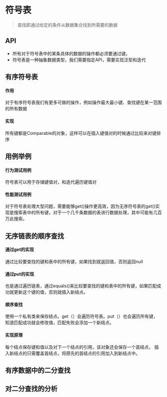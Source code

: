 # 符号表

> 查找即通过给定的条件从数据集合找到所需要的数据

## API

- 所有对于符号表中的某条具体的数据的操作都必须要通过键。
- 符号表是一种抽象数据类型，我们需要指定API，需要实现泛型和迭代

## 有序符号表

#### 作用

对于有序符号表我们有更多可做的操作，例如操作最大最小键、查找键在某一范围的所有数据

#### 实现

所有键都是Comparable的对象，这样可以在插入键值对的时候通过比较来对键排序

## 用例举例

#### 行为测试用例

符号表可以用于存储键值对，和迭代遍历键值对

#### 性能测试用例

对于符号表处理大型问题，需要能够get()操作更高效，因为无序符号表的get()实现是搜索表中的所有键，对于一个几千条数据的表进行数据处理，其中可能有几百万此搜索。

## 无序链表的顺序查找

#### 通过get的实现

通过比较要查找的键和表中的所有键，如果找到就返回值，否则返回null

#### 通过put的实现

也是通过遍历链表，通过equals()来比较要查找的键和表中的所有键，如果匹配成功就更新这个键的值，否则就插入新结点。

#### 顺序查找

使用一个私有类来保存结点。get（）会遍历符号表。put（）也会遍历所有键，知道匹配成功就会修改值，匹配失败会添加一个新结点。

#### 实现原理

每个结点保存键和值以及对下一个结点的引用，该对象还会保存一个首结点， 插入新结点的只需覆盖首结点，将原先的首结点的引用加入到新结点中。

## 有序数据中的二分查找

## 对二分查找的分析